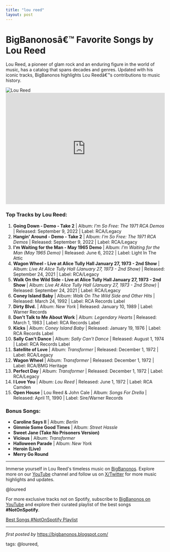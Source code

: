 ```yaml
---
title: "lou reed"
layout: post
---
```

<!-- Title of the Post -->
<h1>BigBanonosâ€™ Favorite Songs by Lou Reed</h1> <!-- Introductory Text -->
<p>Lou Reed, a pioneer of glam rock and an enduring figure in the world of music, has a catalog that spans decades and genres. Updated with his iconic tracks, BigBanonos highlights Lou Reedâ€™s contributions to music history.</p> <!-- Featured Image -->
<div> <img src="https://pyxis.nymag.com/v1/imgs/56b/1c7/760cfd4e1435ff58d2701d237956dbabde-28-lou-reed-non-greatest-hits.2x.h473.w710.jpg" alt="Lou Reed">
</div> <!-- Spotify Embed -->
<div> <iframe src="https://open.spotify.com/embed/playlist/2MIIvbwEcZnjAf7qt3L5Yl?utm_source=generator" width="100%" height="352" frameBorder="0" allowfullscreen="" allow="autoplay; clipboard-write; encrypted-media; fullscreen; picture-in-picture" loading="lazy"></iframe>
</div> <!-- Song Information -->
<h3>Top Tracks by Lou Reed:</h3>
<ol> <li><strong>Going Down - Demo - Take 2</strong> | Album: <em>I'm So Free: The 1971 RCA Demos</em> | Released: September 9, 2022 | Label: RCA/Legacy</li> <li><strong>Hangin' Around - Demo - Take 2</strong> | Album: <em>I'm So Free: The 1971 RCA Demos</em> | Released: September 9, 2022 | Label: RCA/Legacy</li> <li><strong>I'm Waiting for the Man - May 1965 Demo</strong> | Album: <em>I'm Waiting for the Man (May 1965 Demo)</em> | Released: June 6, 2022 | Label: Light In The Attic</li> <li><strong>Wagon Wheel - Live at Alice Tully Hall January 27, 1973 - 2nd Show</strong> | Album: <em>Live At Alice Tully Hall (January 27, 1973 - 2nd Show)</em> | Released: September 24, 2021 | Label: RCA/Legacy</li> <li><strong>Walk On the Wild Side - Live at Alice Tully Hall January 27, 1973 - 2nd Show</strong> | Album: <em>Live At Alice Tully Hall (January 27, 1973 - 2nd Show)</em> | Released: September 24, 2021 | Label: RCA/Legacy</li> <li><strong>Coney Island Baby</strong> | Album: <em>Walk On The Wild Side and Other Hits</em> | Released: March 24, 1992 | Label: RCA Records Label</li> <li><strong>Dirty Blvd.</strong> | Album: <em>New York</em> | Released: January 10, 1989 | Label: Warner Records</li> <li><strong>Don't Talk to Me About Work</strong> | Album: <em>Legendary Hearts</em> | Released: March 1, 1983 | Label: RCA Records Label</li> <li><strong>Kicks</strong> | Album: <em>Coney Island Baby</em> | Released: January 19, 1976 | Label: RCA Records Label</li> <li><strong>Sally Can't Dance</strong> | Album: <em>Sally Can't Dance</em> | Released: August 1, 1974 | Label: RCA Records Label</li> <li><strong>Satellite of Love</strong> | Album: <em>Transformer</em> | Released: December 1, 1972 | Label: RCA/Legacy</li> <li><strong>Wagon Wheel</strong> | Album: <em>Transformer</em> | Released: December 1, 1972 | Label: RCA/BMG Heritage</li> <li><strong>Perfect Day</strong> | Album: <em>Transformer</em> | Released: December 1, 1972 | Label: RCA/Legacy</li> <li><strong>I Love You</strong> | Album: <em>Lou Reed</em> | Released: June 1, 1972 | Label: RCA Camden</li> <li><strong>Open House</strong> | Lou Reed & John Cale | Album: <em>Songs For Drella</em> | Released: April 11, 1990 | Label: Sire/Warner Records</li>
</ol> <!-- Additional Highlights -->
<h3>Bonus Songs:</h3>
<ul> <li><strong>Caroline Says II</strong> | Album: <em>Berlin</em></li> <li><strong>Gimmie Some Good Times</strong> | Album: <em>Street Hassle</em></li> <li><strong>Sweet Jane (Take No Prisoners Version)</strong></li> <li><strong>Vicious</strong> | Album: <em>Transformer</em></li> <li><strong>Halloween Parade</strong> | Album: <em>New York</em></li> <li><strong>Heroin (Live)</strong></li> <li><strong>Merry Go Round</strong></li>
</ul> <!-- Footer Links -->
<hr />
<p>Immerse yourself in Lou Reed's timeless music on <a href="https://bigbanonos.blogspot.com/" target="_blank">BigBanonos</a>. Explore more on our <a href="https://www.youtube.com/@BigBanonos" target="_blank">YouTube</a> channel and follow us on <a href="https://x.com/bigbanonos" target="_blank">X/Twitter</a> for more music highlights and updates.</p> <!-- Tags -->
<p>@loureed</p>


<!--Subscribe and Playlist Links-->
<div>
    <p>For more exclusive tracks not on Spotify, subscribe to <a href="https://www.youtube.com/@BigBanonos" target="_blank">BigBanonos on YouTube</a> and explore their curated playlist of the best songs <strong>#NotOnSpotify</strong>.</p>
    <p><a href="https://www.youtube.com/playlist?list=PLtuNtuTatqI0kFahUCbtbfenC_ET5O_tr" target="_blank">Best Songs #NotOnSpotify Playlist<br /></a></p></div>

<hr />

<p><em>first posted by</em> <a href="https://bigbanonos.blogspot.com/" rel="noopener" target="_new">https://bigbanonos.blogspot.com/</a></p>

<p>tags: @loureed,</p>
